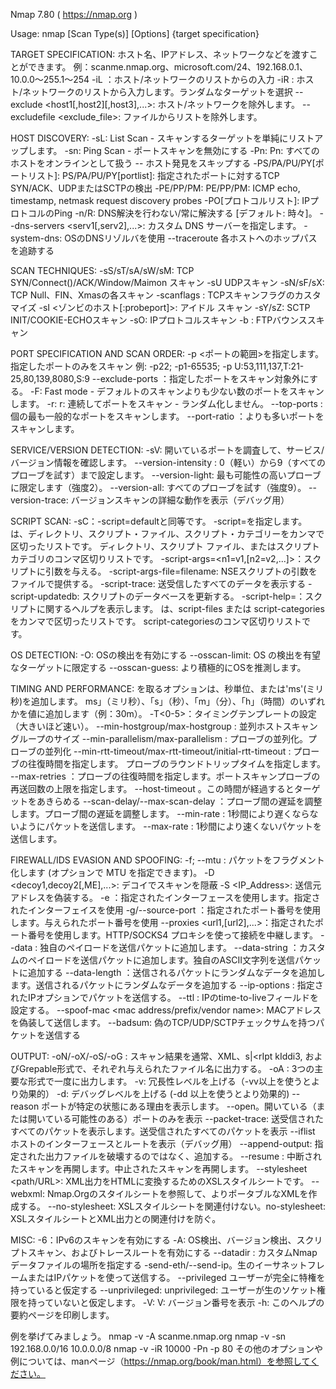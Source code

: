 Nmap 7.80 ( https://nmap.org )

Usage: nmap [Scan Type(s)] [Options] {target specification}

TARGET SPECIFICATION:
  ホスト名、IPアドレス、ネットワークなどを渡すことができます。
  例：scanme.nmap.org、microsoft.com/24、192.168.0.1、10.0.0～255.1～254
  -iL <inputfilename>：ホスト/ネットワークのリストからの入力
  -iR <num hosts>: ホスト/ネットワークのリストから入力します。ランダムなターゲットを選択
  --exclude <host1[,host2][,host3],...>: ホスト/ネットワークを除外します。
  --excludefile <exclude_file>: ファイルからリストを除外します。
	
HOST DISCOVERY:
  -sL: List Scan - スキャンするターゲットを単純にリストアップします。
  -sn: Ping Scan - ポートスキャンを無効にする
  -Pn: Pn: すべてのホストをオンラインとして扱う -- ホスト発見をスキップする
  -PS/PA/PU/PY[ポートリスト]: PS/PA/PU/PY[portlist]: 指定されたポートに対するTCP SYN/ACK、UDPまたはSCTPの検出
  -PE/PP/PM: PE/PP/PM: ICMP echo, timestamp, netmask request discovery probes
  -PO[プロトコルリスト]: IPプロトコルのPing
  -n/R: DNS解決を行わない/常に解決する [デフォルト: 時々]。
  --dns-servers <serv1[,serv2],...>: カスタム DNS サーバーを指定します。
  -system-dns: OSのDNSリゾルバを使用
  --traceroute 各ホストへのホップパスを追跡する
	
SCAN TECHNIQUES:
  -sS/sT/sA/sW/sM: TCP SYN/Connect()/ACK/Window/Maimon スキャン
  -sU UDPスキャン
  -sN/sF/sX: TCP Null、FIN、Xmasの各スキャン
  -scanflags <flags>: TCPスキャンフラグのカスタマイズ
  -sI <ゾンビのホスト[:probeport]>: アイドル スキャン
  -sY/sZ: SCTP INIT/COOKIE-ECHOスキャン
  -sO: IPプロトコルスキャン
  -b <FTP relay host>: FTPバウンススキャン
	
PORT SPECIFICATION AND SCAN ORDER:
  -p <ポートの範囲>を指定します。指定したポートのみをスキャン
    例: -p22; -p1-65535; -p U:53,111,137,T:21-25,80,139,8080,S:9
  --exclude-ports <port ranges>：指定したポートをスキャン対象外にする。
  -F: Fast mode - デフォルトのスキャンよりも少ない数のポートをスキャンします。
  -r: r: 連続してポートをスキャン - ランダム化しません。
  --top-ports <number>: <number>個の最も一般的なポートをスキャンします。
  --port-ratio <ratio>：<ratio>よりも多いポートをスキャンします。
	
SERVICE/VERSION DETECTION:
  -sV: 開いているポートを調査して、サービス/バージョン情報を確認します。
  --version-intensity <level>: 0（軽い）から9（すべてのプローブを試す）まで設定します。
  --version-light: 最も可能性の高いプローブに限定します（強度2）。
  --version-all: すべてのプローブを試す（強度9）。
  --version-trace: バージョンスキャンの詳細な動作を表示（デバッグ用）
	
SCRIPT SCAN:
  -sC：-script=defaultと同等です。
  -script=<Lua scripts>を指定します。<Lua scripts> は、ディレクトリ、スクリプト・ファイル、スクリプト・カテゴリーをカンマで区切ったリストです。
           ディレクトリ、スクリプト ファイル、またはスクリプト カテゴリのコンマ区切りリストです。
  -script-args=<n1=v1,[n2=v2,...]>：スクリプトに引数を与える。
  -script-args-file=filename: NSEスクリプトの引数をファイルで提供する。
  -script-trace: 送受信したすべてのデータを表示する
  -script-updatedb: スクリプトのデータベースを更新する。
  -script-help=<Lua scripts>：スクリプトに関するヘルプを表示します。
           <Lua scripts> は、script-files または script-categories をカンマで区切ったリストです。
           script-categoriesのコンマ区切りリストです。
			   
OS DETECTION:
  -O: OSの検出を有効にする
  --osscan-limit: OS の検出を有望なターゲットに限定する
  --osscan-guess: より積極的にOSを推測します。
			   
TIMING AND PERFORMANCE:
  <time>を取るオプションは、秒単位、または'ms'(ミリ秒)を追加します。
  ms」（ミリ秒）、「s」（秒）、「m」（分）、「h」（時間）のいずれかを値に追加します（例：30m）。
  -T<0-5>：タイミングテンプレートの設定（大きいほど速い）。
  --min-hostgroup/max-hostgroup <size>: 並列ホストスキャングループのサイズ
  --min-parallelism/max-parallelism <numprobes>: プローブの並列化。プローブの並列化
  --min-rtt-timeout/max-rtt-timeout/initial-rtt-timeout <time>: プローブの往復時間を指定します。
      プローブのラウンドトリップタイムを指定します。
  --max-retries <tries>：プローブの往復時間を指定します。ポートスキャンプローブの再送回数の上限を指定します。
  --host-timeout <time>。この時間が経過するとターゲットをあきらめる
  --scan-delay/--max-scan-delay <time>：プローブ間の遅延を調整します。プローブ間の遅延を調整します。
  --min-rate <number>: 1秒間に<number>より遅くならないようにパケットを送信します。
  --max-rate <number>: 1秒間に<number>より速くないパケットを送信します。
			   
FIREWALL/IDS EVASION AND SPOOFING:
 -f; --mtu <val>: パケットをフラグメント化します (オプションで MTU を指定できます)。
  -D <decoy1,decoy2[,ME],...>: デコイでスキャンを隠蔽
  -S <IP_Address>: 送信元アドレスを偽装する。
  -e <iface>：指定されたインターフェースを使用します。指定されたインターフェイスを使用
  -g/--source-port <portnum>：指定されたポート番号を使用します。与えられたポート番号を使用
  --proxies <url1,[url2],...>：指定されたポート番号を使用します。HTTP/SOCKS4 プロキシを使って接続を中継します。
  --data <hex string>: 独自のペイロードを送信パケットに追加します。
  --data-string <string>：カスタムのペイロードを送信パケットに追加します。独自のASCII文字列を送信パケットに追加する
  --data-length <num>：送信されるパケットにランダムなデータを追加します。送信されるパケットにランダムなデータを追加する
  --ip-options <options>: 指定されたIPオプションでパケットを送信する。
  --ttl <val>: IPのtime-to-liveフィールドを設定する。
  --spoof-mac <mac address/prefix/vendor name>: MACアドレスを偽装して送信します。
  --badsum: 偽のTCP/UDP/SCTPチェックサムを持つパケットを送信する
	  
OUTPUT:
  -oN/-oX/-oS/-oG <file>: スキャン結果を通常、XML、s|<rIpt kIddi3,
     およびGrepable形式で、それぞれ与えられたファイル名に出力する。
  -oA <basename>: 3つの主要な形式で一度に出力します。
  -v: 冗長性レベルを上げる（-vv以上を使うとより効果的）
  -d: デバッグレベルを上げる (-dd 以上を使うとより効果的)
  --reason ポートが特定の状態にある理由を表示します。
  --open。開いている（または開いている可能性のある）ポートのみを表示
  --packet-trace: 送受信されたすべてのパケットを表示します。送受信されたすべてのパケットを表示
  --iflist ホストのインターフェースとルートを表示（デバッグ用）
  --append-output: 指定された出力ファイルを破壊するのではなく、追加する。
  --resume <filename>: 中断されたスキャンを再開します。中止されたスキャンを再開します。
  --stylesheet <path/URL>: XML出力をHTMLに変換するためのXSLスタイルシートです。
  --webxml: Nmap.Orgのスタイルシートを参照して、よりポータブルなXMLを作成する。
  --no-stylesheet: XSLスタイルシートを関連付けない。no-stylesheet: XSLスタイルシートとXML出力との関連付けを防ぐ。
	  
MISC:
  -6：IPv6のスキャンを有効にする
  -A: OS検出、バージョン検出、スクリプトスキャン、およびトレースルートを有効にする
  --datadir <dirname>: カスタムNmapデータファイルの場所を指定する
  -send-eth/--send-ip。生のイーサネットフレームまたはIPパケットを使って送信する。
  --privileged ユーザーが完全に特権を持っていると仮定する
  --unprivileged: unprivileged: ユーザーが生のソケット権限を持っていないと仮定します。
  -V: V: バージョン番号を表示
  -h: このヘルプの要約ページを印刷します。
	  
例を挙げてみましょう。
  nmap -v -A scanme.nmap.org
  nmap -v -sn 192.168.0.0/16 10.0.0.0/8
  nmap -v -iR 10000 -Pn -p 80
その他のオプションや例については、manページ（https://nmap.org/book/man.html）を参照してください。

